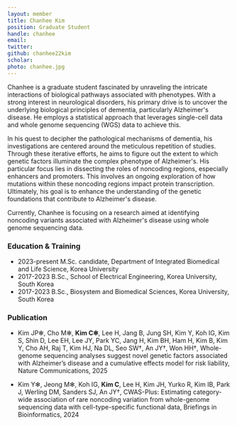 ```yaml
---
layout: member
title: Chanhee Kim
position: Graduate Student
handle: chanhee
email:
twitter:
github: chanhee22kim
scholar: 
photo: chanhee.jpg
---
```


Chanhee is a graduate student fascinated by unraveling the intricate interactions of biological pathways associated with phenotypes. With a strong interest in neurological disorders, his primary drive is to uncover the underlying biological principles of dementia, particularly Alzheimer's disease. He employs a statistical approach that leverages single-cell data and whole genome sequencing (WGS) data to achieve this.

In his quest to decipher the pathological mechanisms of dementia, his investigations are centered around the meticulous repetition of studies. Through these iterative efforts, he aims to figure out the extent to which genetic factors illuminate the complex phenotype of Alzheimer's. His particular focus lies in dissecting the roles of noncoding regions, especially enhancers and promoters. This involves an ongoing exploration of how mutations within these noncoding regions impact protein transcription. Ultimately, his goal is to enhance the understanding of the genetic foundations that contribute to Alzheimer's disease.

Currently, Chanhee is focusing on a research aimed at identifying noncoding variants associated with Alzheimer's disease using whole genome sequencing data.

### Education & Training
- 2023-present M.Sc. candidate, Department of Integrated Biomedical and Life Science, Korea University
- 2017-2023 B.Sc., School of Electrical Engineering, Korea University, South Korea
- 2017-2023 B.Sc., Biosystem and Biomedical Sciences, Korea University, South Korea

### Publication
- Kim JP✻, Cho M✻, **Kim C✻**, Lee H, Jang B, Jung SH, Kim Y, Koh IG, Kim S, Shin D, Lee EH, Lee JY, Park YC, Jang H, Kim BH, Ham H, Kim B, Kim Y, Cho AH, Raj T, Kim HJ, Na DL, Seo SW†, An JY†, Won HH†, Whole-genome sequencing analyses suggest novel genetic factors associated with Alzheimer’s disease and a cumulative effects model for risk liability, Nature Communications, 2025

- Kim Y✻, Jeong M✻, Koh IG, **Kim C**, Lee H, Kim JH, Yurko R, Kim IB, Park J, Werling DM, Sanders SJ, An JY†, CWAS-Plus: Estimating category-wide association of rare noncoding variation from whole-genome sequencing data with cell-type-specific functional data, Briefings in Bioinformatics, 2024